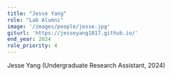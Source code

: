 ```yaml
---
title: "Jesse Yang"
role: "Lab Alumni"
image: '/images/people/jesse.jpg'
giturl: 'https://jesseyang1017.github.io/'
end_year: 2024
role_priority: 4
---
```

Jesse Yang (Undergraduate Research Assistant, 2024)